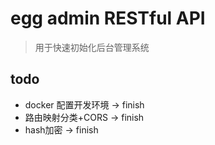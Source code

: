 # egg admin RESTful API
> 用于快速初始化后台管理系统

## todo
- docker 配置开发环境  -> finish
- 路由映射分类+CORS  -> finish
- hash加密 -> finish

